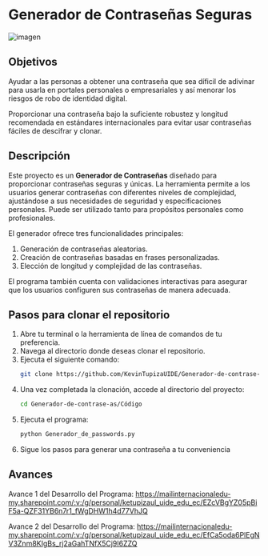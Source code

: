 ﻿# Generador de Contraseñas Seguras
 ![imagen](https://github.com/user-attachments/assets/b963f0c2-9e2e-4c93-b9a0-d665375602fc)

## Objetivos
Ayudar a las personas a obtener una contraseña que sea díficil de adivinar para usarla en portales personales o empresariales y así menorar los riesgos de robo de identidad digital.

Proporcionar una contraseña bajo la suficiente robustez y longitud recomendada en estándares internacionales para evitar usar contraseñas fáciles de descifrar y clonar.
## Descripción

Este proyecto es un **Generador de Contraseñas** diseñado para proporcionar contraseñas seguras y únicas. La herramienta permite a los usuarios generar contraseñas con diferentes niveles de complejidad, ajustándose a sus necesidades de seguridad y especificaciones personales. Puede ser utilizado tanto para propósitos personales como profesionales.

El generador ofrece tres funcionalidades principales:
1. Generación de contraseñas aleatorias.
2. Creación de contraseñas basadas en frases personalizadas.
3. Elección de longitud y complejidad de las contraseñas.

El programa también cuenta con validaciones interactivas para asegurar que los usuarios configuren sus contraseñas de manera adecuada.

## Pasos para clonar el repositorio

1. Abre tu terminal o la herramienta de línea de comandos de tu preferencia.
2. Navega al directorio donde deseas clonar el repositorio.
3. Ejecuta el siguiente comando:
   ```bash
   git clone https://github.com/KevinTupizaUIDE/Generador-de-contrase-as.git
   ```
4. Una vez completada la clonación, accede al directorio del proyecto:
   ```bash
   cd Generador-de-contrase-as/Código
   ```
5. Ejecuta el programa:
   ```bash
   python Generador_de_passwords.py
   ```
5. Sigue los pasos para generar una contraseña a tu conveniencia

## Avances

Avance 1 del Desarrollo del Programa: https://mailinternacionaledu-my.sharepoint.com/:v:/g/personal/ketupizaul_uide_edu_ec/EZcVBgYZ05pBiF5a-QZF31YB6n7r1_fWgDHW1h4d77VhJQ

Avance 2 del Desarrollo del Programa: https://mailinternacionaledu-my.sharepoint.com/:v:/g/personal/ketupizaul_uide_edu_ec/EfCa5oda6PlEgNV3Znm8KIgBs_rj2aGahTNfX5Cj9I6ZZQ
